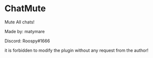 # ChatMute
Mute All chats!

Made by: matymare

Discord: Roospy#1666

it is forbidden to modify the plugin without any request from the author!
